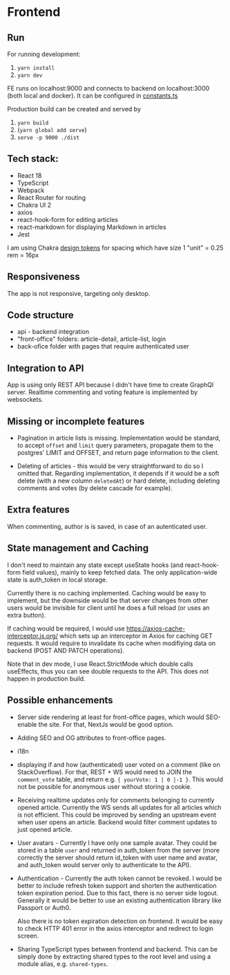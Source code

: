 # Frontend

## Run

For running development:

1. `yarn install`
2. `yarn dev`

FE runs on localhost:9000 and connects to backend on localhost:3000 (both local and docker).
It can be configured in [constants.ts](frontend/src/api/constants.ts)

Production build can be created and served by

1. `yarn build`
2. (`yarn global add serve`)
3. `serve -p 9000 ./dist`

## Tech stack:

- React 18
- TypeScript
- Webpack
- React Router for routing
- Chakra UI 2
- axios
- react-hook-form for editing articles
- react-markdown for displaying Markdown in articles
- Jest

I am using Chakra [design tokens](https://chakra-ui.com/docs/styled-system/semantic-tokens) for spacing which have size
1 "unit" = 0.25 rem = 16px

## Responsiveness

The app is not responsive, targeting only desktop.

## Code structure

- api - backend integration
- "front-office" folders: article-detail, article-list, login
- back-ofice folder with pages that require authenticated user

## Integration to API

App is using only REST API because I didn't have time to create GraphQl server.
Realtime commenting and voting feature is implemented by websockets.

## Missing or incomplete features

- Pagination in article lists is missing. Implementation would be standard, to accept `offset` and `limit` query parameters, propagate them to the postgres' LIMIT and OFFSET, and return page information to the client.

- Deleting of articles - this would be very straightforward to do so I omitted that. Regarding implementation, it depends if it would be a soft delete (with a new column `deletedAt`) or hard delete, including deleting comments and votes (by delete cascade for example).

## Extra features

When commenting, author is is saved, in case of an autenticated user.

## State management and Caching

I don't need to maintain any state except useState hooks (and react-hook-form field values), mainly to keep fetched data. The only application-wide state is auth_token in local storage.

Currently there is no caching implemented. Caching would be easy to implement, but the downside would be that server changes from other users would be invisible for client until he does a full reload (or uses an extra button).

If caching would be required, I would use https://axios-cache-interceptor.js.org/ which sets up an interceptor in Axios for caching GET requests. It would require to invalidate its cache when modifiying data on backend (POST AND PATCH operations).

Note that in dev mode, I use React.StrictMode which double calls useEffects, thus you can see double requests to the API. This does not happen in production build.

## Possible enhancements

- Server side rendering at least for front-office pages, which would SEO-enable the site. For that, NextJs would be good option.
- Adding SEO and OG attributes to front-office pages.
- i18n
- displaying if and how (authenticated) user voted on a comment (like on StackOverflow). For that, REST + WS would need to JOIN the `comment_vote` table, and return e.g. `{ yourVote: 1 | 0 |-1 }`. This would not be possible for anonymous user without storing a cookie.

- Receiving realtime updates only for comments belonging to currently opened article. Currently the WS sends all updates for all articles which is not efficient.
  This could be improved by sending an upstream event when user opens an article. Backend would filter comment updates to just opened article.

- User avatars - Currently I have only one sample avatar. They could be stored in a table `user` and returned in auth_token from the server (more correctly the server should return id_token with user name and avatar, and auth_token would server only to authenticate to the API).

- Authentication - Currently the auth token cannot be revoked. I would be better to include refresh token support and shorten the authentication token expiration period. Due to this fact, there is no server side logout. Generally it would be better to use an existing authentication library like Passport or Auth0.

  Also there is no token expiration detection on frontend. It would be easy to check HTTP 401 error in the axios interceptor and redirect to login screen.

- Sharing TypeScript types between frontend and backend. This can be simply done by extracting shared types to the root level and using a module alias, e.g. `shared-types`.
